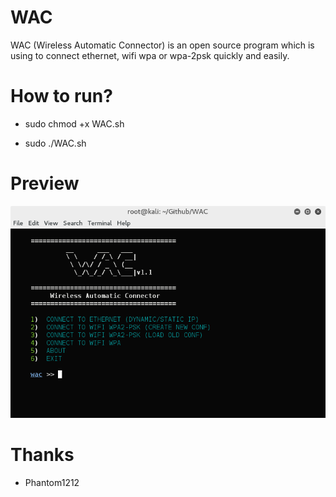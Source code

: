 # WAC
WAC (Wireless Automatic Connector) is an open source program which is using to connect ethernet, wifi wpa or wpa-2psk quickly and easily.

# How to run?

* sudo chmod +x WAC.sh

* sudo ./WAC.sh

# Preview

![Screenshot](wac.png)

# Thanks

+ Phantom1212
